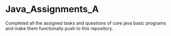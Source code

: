 # Java_Assignments_A
Completed all the assigned tasks and questions of core java basic programs and make them functionally push to this repository. 
 
